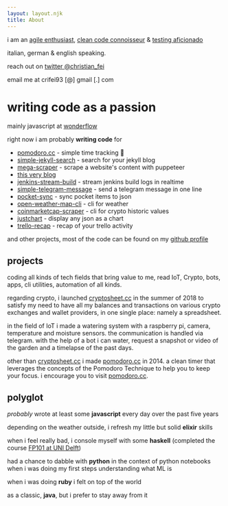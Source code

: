 ```yaml
---
layout: layout.njk
title: About
---
```


<!-- <h1 class="title no-anchorify"><span>about</span></h1> -->

i am an [agile enthusiast](https://en.wikipedia.org/wiki/agile_software_development), [clean code connoisseur](https://blog.cleancoder.com) & [testing aficionado](https://en.wikipedia.org/wiki/test-driven_development)

italian, german & english speaking.

reach out on [twitter @christian_fei](https://twitter.com/christian_fei)

email me at crifei93 [@] gmail [.] com

# writing code as a passion

mainly javascript at [wonderflow](https://www.wonderflow.co)

right now i am probably **writing code** for
- [pomodoro.cc](https://pomodoro.cc) - simple time tracking 🍅
- [simple-jekyll-search](https://github.com/christian-fei/simple-jekyll-search) - search for your jekyll blog
- [mega-scraper](https://github.com/christian-fei/mega-scraper) - scrape a website's content with puppeteer
- [this very blog](https://github.com/christian-fei/christian-fei.github.io)
- [jenkins-stream-build](https://github.com/christian-fei/jenkins-stream-build) - stream jenkins build logs in realtime
- [simple-telegram-message](https://github.com/christian-fei/simple-telegram-message) - send a telegram message in one line
- [pocket-sync](https://github.com/christian-fei/pocket-sync) - sync pocket items to json
- [open-weather-map-cli](https://github.com/christian-fei/open-weather-map-cli) - cli for weather
- [coinmarketcap-scraper](https://github.com/christian-fei/coinmarketcap-scraper) - cli for crypto historic values
- [justchart](https://github.com/christian-fei/justchart) - display any json as a chart
- [trello-recap](https://github.com/christian-fei/trello-recap) - recap of your trello activity

and other  projects, most of the code can be found on my [github profile](https://github.com/christian-fei)

## projects

coding all kinds of tech fields that bring value to me, read IoT, Crypto, bots, apps, cli utilities, automation of all kinds.

regarding crypto, i launched [cryptosheet.cc](https://cryptosheet.cc/) in the summer of 2018 to satisfy my need to have all my balances and transactions on various crypto exchanges and wallet providers, in one single place: namely a spreadsheet.

in the field of IoT i made a watering system with a raspberry pi, camera, temperature and moisture sensors. the communication is handled via telegram. with the help of a bot i can water, request a snapshot or video of the garden and a timelapse of the past days.

other than [cryptosheet.cc](https://cryptosheet.cc/) i made [pomodoro.cc](https://pomodoro.cc/) in 2014. a clean timer that leverages the concepts of the Pomodoro Technique to help you to keep your focus. i encourage you to visit [pomodoro.cc](https://pomodoro.cc/).



## polyglot

*probably* wrote at least some **javascript** every day over the past five years

depending on the weather outside, i refresh my little but solid **elixir** skills

when i feel really bad, i console myself with some **haskell** (completed the course [FP101 at UNI Delft](https://www.edx.org/course/introduction-functional-programming-delftx-fp101x-0))

had a chance to dabble with **python** in the context of python notebooks when i was doing my first steps understanding what ML is

when i was doing **ruby** i felt on top of the world

as a classic, **java**, but i prefer to stay away from it
